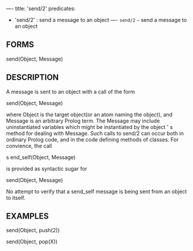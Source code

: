 —-
title: 'send/2'
predicates:
 - 'send/2' : send a message to an object
—-
`send/2` `—` send a message to an object


## FORMS

send(Object, Message)


## DESCRIPTION

A message is sent to an object with a call of the form

send(Object, Message)

where Object is the target object(or an atom naming the object), and Message is an arbitrary Prolog term. The Message may include uninstantiated variables which might be instantiated by the object ' s method for dealing with Message. Such calls to send/2 can occur both in ordinary Prolog code, and in the code defining methods of classes. For convience, the call

s
end_self(Object, Message)

is provided as syntactic sugar for

send(Object, Message)

No attempt to verify that a send_self message is being sent from an object to itself.


## EXAMPLES

send(Object, push(2))

send(Object, pop(X))


